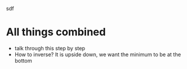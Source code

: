 sdf

# All things combined
 * talk through this step by step
 * How to inverse?  It is upside down, we want the minimum to be at the bottom